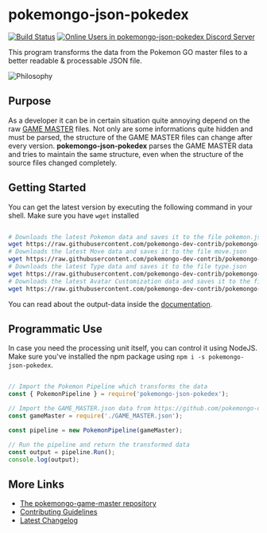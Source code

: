 # pokemongo-json-pokedex

[![Build Status](https://travis-ci.org/BrunnerLivio/pokemongo-json-pokedex.svg?branch=master)](https://travis-ci.org/BrunnerLivio/pokemongo-json-pokedex)
[![Online Users in pokemongo-json-pokedex Discord Server](https://discordapp.com/api/guilds/295945059927588865/embed.png)](https://discord.gg/VgrtMeZ)

This program transforms the data from the Pokemon GO master files
to a better readable & processable JSON file.

![Philosophy](https://raw.githubusercontent.com/BrunnerLivio/pokemongo-json-pokedex/master/.github/philosophy.png)

## Purpose

As a developer it can be in certain situation quite annoying depend on
the raw [GAME MASTER](https://github.com/pokemongo-dev-contrib/pokemongo-game-master) files.
Not only are some informations quite hidden
and must be parsed, the structure of the GAME MASTER files can change
after every version. **pokemongo-json-pokedex** parses the GAME
MASTER data and tries to maintain the same structure, even when the
structure of the source files changed completely.

## Getting Started

You can get the latest version by executing the following command in your shell.
Make sure you have `wget` installed

```bash

# Downloads the latest Pokemon data and saves it to the file pokemon.json
wget https://raw.githubusercontent.com/pokemongo-dev-contrib/pokemongo-json-pokedex/master/output/pokemon.json
# Downloads the latest Move data and saves it to the file move.json
wget https://raw.githubusercontent.com/pokemongo-dev-contrib/pokemongo-json-pokedex/master/output/move.json
# Downloads the latest Type data and saves it to the file type.json
wget https://raw.githubusercontent.com/pokemongo-dev-contrib/pokemongo-json-pokedex/master/output/type.json
# Downloads the latest Avatar Customization data and saves it to the file avatar-customization.json
wget https://raw.githubusercontent.com/pokemongo-dev-contrib/pokemongo-json-pokedex/master/output/avatar-customization.json

```

You can read about the output-data inside the [documentation](.github/model.md).

## Programmatic Use

In case you need the processing unit itself, you can control it using NodeJS. Make sure you've installed the
npm package using `npm i -s pokemongo-json-pokedex`.

```JavaScript

// Import the Pokemon Pipeline which transforms the data
const { PokemonPipeline } = require('pokemongo-json-pokedex');

// Import the GAME_MASTER.json data from https://github.com/pokemongo-dev-contrib/pokemongo-game-master
const gameMaster = require('./GAME_MASTER.json');

const pipeline = new PokemonPipeline(gameMaster);

// Run the pipeline and return the transformed data
const output = pipeline.Run();
console.log(output);

```

## More Links

- [The pokemongo-game-master repository](https://github.com/pokemongo-dev-contrib/pokemongo-game-master)
- [Contributing Guidelines](CONTRIBUTING.md)
- [Latest Changelog](CHANGELOG.md)
